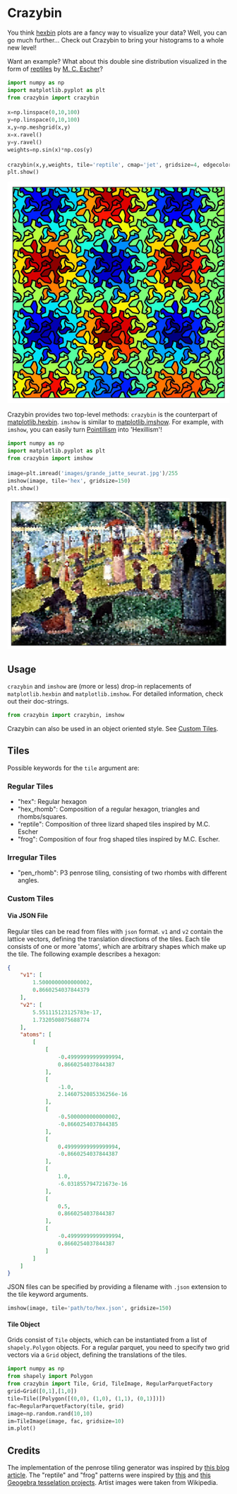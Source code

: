 # Crazybin

You think [hexbin](https://matplotlib.org/stable/api/_as_gen/matplotlib.pyplot.hexbin.html) plots are a fancy way to visualize your data? Well, you can go much further... Check out Crazybin to bring your histograms to a whole new level!

Want an example? What about this double sine distribution visualized in the form of [reptiles](https://en.wikipedia.org/wiki/Reptiles_(M._C._Escher)) by [M. C. Escher](https://en.wikipedia.org/wiki/M._C._Escher)?

```python
import numpy as np
import matplotlib.pyplot as plt
from crazybin import crazybin

x=np.linspace(0,10,100)
y=np.linspace(0,10,100)
x,y=np.meshgrid(x,y)
x=x.ravel()
y=y.ravel()
weights=np.sin(x)*np.cos(y)

crazybin(x,y,weights, tile='reptile', cmap='jet', gridsize=4, edgecolor='black')
plt.show()
```

![](examples/images/reptiles_sinewave.jpg)

Crazybin provides two top-level methods: `crazybin` is the counterpart of [matplotlib.hexbin](https://matplotlib.org/stable/api/_as_gen/matplotlib.pyplot.hexbin.html). `imshow` is similar to [matplotlib.imshow](https://matplotlib.org/stable/api/_as_gen/matplotlib.pyplot.imshow.html). For example, with `imshow`, you can easily turn [Pointillism](https://en.wikipedia.org/wiki/Pointillism) into 'Hexillism'!

```python
import numpy as np
import matplotlib.pyplot as plt
from crazybin import imshow

image=plt.imread('images/grande_jatte_seurat.jpg')/255
imshow(image, tile='hex', gridsize=150)
plt.show()
```

![](examples/images/grande_jatte_seurat.jpg)

## Usage
`crazybin` and `imshow` are (more or less) drop-in replacements of `matplotlib.hexbin` and `matplotlib.imshow`. For detailed information, check out their doc-strings.
```python
from crazybin import crazybin, imshow
```
Crazybin can also be used in an object oriented style. See [Custom Tiles](#tile-object).

## Tiles
Possible keywords for the `tile` argument are:
### Regular Tiles
- "hex": Regular hexagon
- "hex_rhomb": Composition of a regular hexagon, triangles and rhombs/squares.
- "reptile": Composition of three lizard shaped tiles inspired by M.C. Escher
- "frog": Composition of four frog shaped tiles inspired by M.C. Escher.

### Irregular Tiles
- "pen_rhomb": P3 penrose tiling, consisting of two rhombs with different angles.

### Custom Tiles
#### Via JSON File
Regular tiles can be read from files with `json` format. `v1` and `v2` contain the lattice vectors, defining the translation directions of the tiles. Each tile consists of one or more 'atoms', which are arbitrary shapes which make up the tile. The following example describes a hexagon:
```json
{
    "v1": [
        1.5000000000000002,
        0.8660254037844379
    ],
    "v2": [
        5.551115123125783e-17,
        1.7320508075688774
    ],
    "atoms": [
        [
            [
                -0.49999999999999994,
                0.8660254037844387
            ],
            [
                -1.0,
                2.1460752085336256e-16
            ],
            [
                -0.5000000000000002,
                -0.8660254037844385
            ],
            [
                0.49999999999999994,
                -0.8660254037844387
            ],
            [
                1.0,
                -6.031855794721673e-16
            ],
            [
                0.5,
                0.8660254037844387
            ],
            [
                -0.49999999999999994,
                0.8660254037844387
            ]
        ]
    ]
}
```
JSON files can be specified by providing a filename with `.json` extension to the tile keyword arguments.
```python
imshow(image, tile='path/to/hex.json', gridsize=150)
```

#### Tile Object
Grids consist of `Tile` objects, which can be instantiated from a list of `shapely.Polygon` objects. For a regular parquet, you need to specify two grid vectors via a `Grid` object, defining the translations of the tiles. 
```python
import numpy as np
from shapely import Polygon
from crazybin import Tile, Grid, TileImage, RegularParquetFactory
grid=Grid([0,1],[1,0])
tile=Tile([Polygon([(0,0), (1,0), (1,1), (0,1)])])
fac=RegularParquetFactory(tile, grid)
image=np.random.rand(10,10)
im=TileImage(image, fac, gridsize=10)
im.plot()
```

## Credits
The implementation of the penrose tiling generator was inspired by [this blog article](https://preshing.com/20110831/penrose-tiling-explained/). The "reptile" and "frog" patterns were inspired by [this](https://www.geogebra.org/m/CUdKaHeC#material/vnb3vpsy) and [this](https://www.geogebra.org/m/CUdKaHeC#material/pzjk5fru) [Geogebra tesselation projects](https://www.geogebra.org/m/CUdKaHeC). Artist images were taken from Wikipedia.

